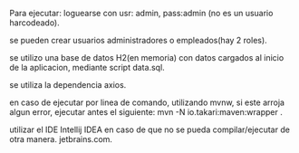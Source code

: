 Para ejecutar:
loguearse con usr: admin, pass:admin (no es un usuario harcodeado).

se pueden crear usuarios administradores o empleados(hay 2 roles).

se utilizo una base de datos H2(en memoria) con datos cargados al inicio de la aplicacion, mediante script data.sql.

se utiliza la dependencia axios.

en caso de ejecutar por linea de comando, utilizando mvnw, si este arroja algun error,
ejecutar antes el siguiente: mvn -N io.takari:maven:wrapper           .

utilizar el IDE Intellij IDEA en caso de que no se pueda compilar/ejecutar de otra manera.
jetbrains.com.



